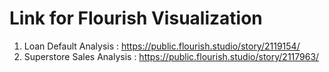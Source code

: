 # Link for Flourish Visualization

1. Loan Default Analysis : https://public.flourish.studio/story/2119154/
2. Superstore Sales Analysis : https://public.flourish.studio/story/2117963/
